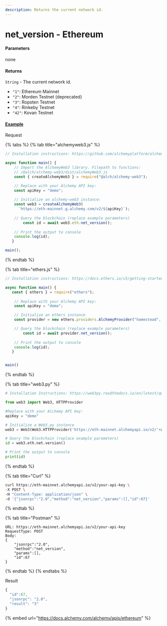 ```yaml
---
description: Returns the current network id.
---
```


# net\_version - Ethereum

#### **Parameters**

none

#### **Returns**

`String` - The current network id.

* `"1"`: Ethereum Mainnet
* `"2"`: Morden Testnet (deprecated)
* `"3"`: Ropsten Testnet
* `"4"`: Rinkeby Testnet
* `"42"`: Kovan Testnet

#### [**Example**](https://composer.alchemyapi.io/?composer\_state=%7B%22network%22%3A0%2C%22methodName%22%3A%22net\_version%22%2C%22paramValues%22%3A%5B%5D%7D)

Request

{% tabs %}
{% tab title="alchemyweb3.js" %}
```javascript
// Installation instructions: https://github.com/alchemyplatform/alchemy-web3

async function main() {
    // Import the AlchemyWeb3 library. Filepath to functions: 
	// /@alch/alchemy-web3/dist/alchemyWeb3.js
	const { createAlchemyWeb3 } = require("@alch/alchemy-web3");

   	// Replace with your Alchemy API key:
	const apiKey = "demo";
	
	// Initialize an alchemy-web3 instance:
	const web3 = createAlchemyWeb3(
	  `https://eth-mainnet.g.alchemy.com/v2/${apiKey}`);
	
	// Query the blockchain (replace example parameters)
    	const id = await web3.eth.net_version(); 
    
	// Print the output to console
	console.log(id);
   }

main();
```
{% endtab %}

{% tab title="ethers.js" %}
```javascript
// Installation instructions: https://docs.ethers.io/v5/getting-started/#installing

async function main() {
   const { ethers } = require("ethers");
   
	// Replace with your Alchemy API key:
	const apiKey = "demo";

	// Initialize an ethers instance
	const provider = new ethers.providers.AlchemyProvider("homestead", apiKey);

	// Query the blockchain (replace example parameters)
    	const id = await provider.net_version(); 
    
	// Print the output to console
	console.log(id);
   }


main()
```
{% endtab %}

{% tab title="web3.py" %}
```python
# Installation Instructions: https://web3py.readthedocs.io/en/latest/quickstart.html#installation

from web3 import Web3, HTTPProvider

#Replace with your Alchemy API key:
apiKey = "demo"

# Initialize a Web3.py instance
web3 = Web3(Web3.HTTPProvider('https://eth-mainnet.alchemyapi.io/v2/'+apiKey))

# Query the blockchain (replace example parameters)
id = web3.eth.net.version() 

# Print the output to console
print(id)
```
{% endtab %}

{% tab title="Curl" %}
```bash
curl https://eth-mainnet.alchemyapi.io/v2/your-api-key \
-X POST \
-H "Content-Type: application/json" \
-d '{"jsonrpc":"2.0","method":"net_version","params":[],"id":67}'
```
{% endtab %}

{% tab title="Postman" %}
```http
URL: https://eth-mainnet.alchemyapi.io/v2/your-api-key
RequestType: POST
Body: 
{
    "jsonrpc":"2.0",
    "method":"net_version",
    "params":[],
    "id":67
}
```
{% endtab %}
{% endtabs %}

Result

```javascript
{
  "id":67,
  "jsonrpc": "2.0",
  "result": "3"
}
```

{% embed url="https://docs.alchemy.com/alchemy/apis/ethereum" %}
